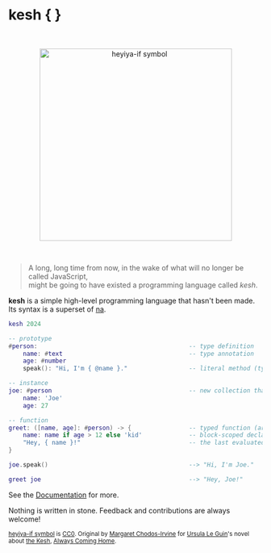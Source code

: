 # kesh { }

<p>&nbsp;</p>
<p align="center" width="100%"><img height="381px" alt="heyiya-if symbol" src="https://upload.wikimedia.org/wikipedia/commons/c/c2/Double_spirale.svg"></p>
<p>&nbsp;</p>

> A long, long time from now, in the wake of what will no longer be called JavaScript,  
> might be going to have existed a programming language called _kesh_.

**kesh** is a simple high-level programming language that hasn't been made. Its syntax is a superset of [na](https://github.com/kesh-lang/na).

```lua
kesh 2024

-- prototype
#person:                                          -- type definition
    name: #text                                   -- type annotation
    age: #number
    speak(): "Hi, I'm { @name }."                 -- literal method (type inference)

-- instance
joe: #person                                      -- new collection that delegates to #person
    name: 'Joe'
    age: 27

-- function
greet: ([name, age]: #person) -> {                -- typed function (argument unpacking)
    name: name if age > 12 else 'kid'             -- block-scoped declaration (param masking)
    "Hey, { name }!"                              -- the last evaluated expression is returned
}

joe.speak()                                       --> "Hi, I'm Joe."

greet joe                                         --> "Hey, Joe!"
```

See the [Documentation](https://github.com/kesh-lang/kesh/wiki/Documentation) for more.

Nothing is written in stone. Feedback and contributions are always welcome!

<sub>[heyiya-if symbol](https://commons.wikimedia.org/wiki/File:Double_spirale.svg) is [CC0](https://creativecommons.org/publicdomain/zero/1.0/). Original by [Margaret Chodos-Irvine](https://chodos-irvine.com/) for [Ursula Le Guin](https://www.ursulakleguin.com/)'s novel about [the Kesh](https://www.ursulakleguin.com/kesh-music), [Always Coming Home](https://www.ursulakleguin.com/always-coming-home-book).</sub>
